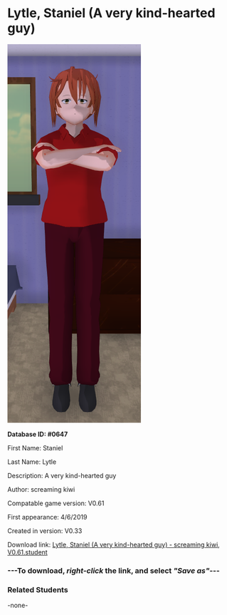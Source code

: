 # Lytle, Staniel (A very kind-hearted guy)

<img src="../../Files/Images/Lytle, Staniel (A very kind-hearted guy).png" title="Lytle, Staniel (A very kind-hearted guy) - screaming kiwi, V0.61">

**Database ID: #0647**

First Name: Staniel

Last Name: Lytle

Description: A very kind-hearted guy

Author: screaming kiwi

Compatable game version: V0.61

First appearance: 4/6/2019

Created in version: V0.33

Download link: <a href="https://raw.githubusercontent.com/Arbiter1223/Daigaku-Gurashi-Custom-Students/master/Files/Student%20Files/Lytle%2C%20Staniel%20(A%20very%20kind-hearted%20guy)%20-%20screaming%20kiwi%2C%20V0.61.student">Lytle, Staniel (A very kind-hearted guy) - screaming kiwi, V0.61.student</a>

### ---**To download, _right-click_ the link, and select _"Save as"_**---

### Related Students

-none-
